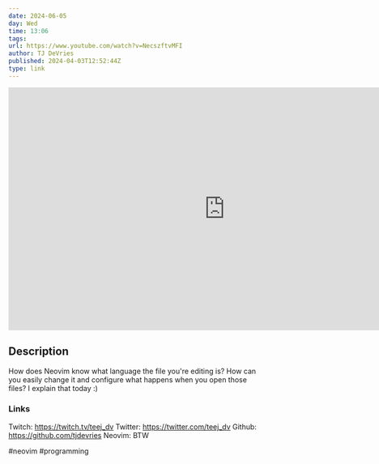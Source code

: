 ```yaml
---
date: 2024-06-05
day: Wed
time: 13:06
tags:
url: https://www.youtube.com/watch?v=NecszftvMFI
author: TJ DeVries
published: 2024-04-03T12:52:44Z
type: link
---
```



<iframe width="854" height="480" src="https://www.youtube.com/embed/NecszftvMFI" frameborder="0" allowfullscreen></iframe>

## Description
How does Neovim know what language the file you're editing is? How can you easily change it and configure what happens when you open those files? I explain that today :)

### Links
Twitch: https://twitch.tv/teej_dv
Twitter: https://twitter.com/teej_dv
Github: https://github.com/tjdevries
Neovim: BTW

#neovim  #programming